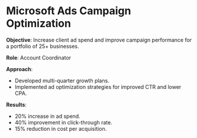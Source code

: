 # Microsoft Ads Campaign Optimization

**Objective**: Increase client ad spend and improve campaign performance for a portfolio of 25+ businesses.

**Role**: Account Coordinator

**Approach**:
- Developed multi-quarter growth plans.
- Implemented ad optimization strategies for improved CTR and lower CPA.

**Results**: 
- 20% increase in ad spend.
- 40% improvement in click-through rate.
- 15% reduction in cost per acquisition.
